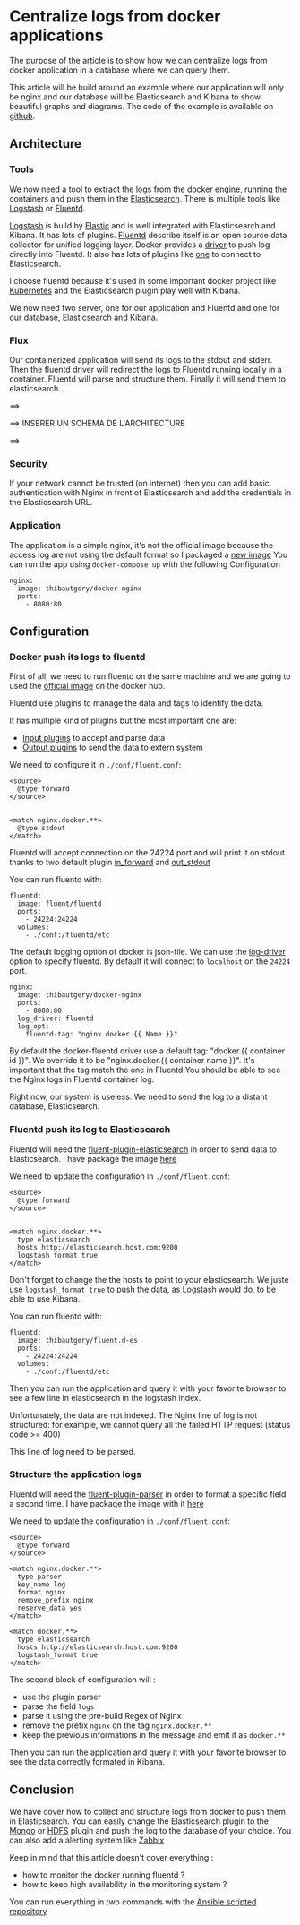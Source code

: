 Centralize logs from docker applications
========================================

The purpose of the article is to show how we can centralize logs from docker
application in a database where we can query them.


This article will be build around an example where our application will only be
nginx and our database will be Elasticsearch and Kibana to show beautiful graphs
and diagrams. The code of the example is available on [github](https://github.com/ThibautGery/docker-logging-example).


Architecture
------------

### Tools

We now need a tool to extract the logs from the docker engine, running the
containers and push them in the
[Elasticsearch](https://www.elastic.co/products/elasticsearch). There is
multiple tools like [Logstash](https://www.elastic.co/products/logstash)
or [Fluentd](http://www.fluentd.org/).

[Logstash](https://www.elastic.co/products/logstash) is build by
[Elastic](https://www.elastic.co/) and is well integrated
with Elasticsearch and Kibana. It has lots of plugins.
[Fluentd](http://www.fluentd.org/) describe itself is an open source data
collector for unified logging layer. Docker provides a [driver](https://docs.docker.com/engine/reference/logging/fluentd/) to push log
directly into Fluentd. It also has lots of plugins like [one](https://github.com/uken/fluent-plugin-elasticsearch) to connect to
Elasticsearch.

I choose fluentd because it's used in some important docker project
like [Kubernetes](http://kubernetes.io/) and the Elasticsearch plugin
play well with Kibana.

We now need two server, one for our application and Fluentd and one for our
database, Elasticsearch and Kibana.

### Flux

Our containerized application will send its logs to the stdout and stderr. Then the fluentd driver will redirect the logs to
Fluentd running locally in a container. Fluentd will parse and structure them.
Finally it will send them to elasticsearch.

==>

==> INSERER UN SCHEMA DE L'ARCHITECTURE

==>


### Security

If your network cannot be trusted (on internet) then you can add basic
authentication with Nginx in front of Elasticsearch and add the credentials in
the Elasticsearch URL.

### Application

The application is a simple nginx, it's not the official image because the
access log are not using the default format so I packaged a [new image](https://hub.docker.com/r/thibautgery/docker-nginx)
You can run the app using `docker-compose up` with the following Configuration

```
nginx:
  image: thibautgery/docker-nginx
  ports:
    - 8080:80
```

Configuration
-------------

### Docker push its logs to fluentd

First of all, we need to run fluentd on the same machine and we are going to used
the [official image](https://hub.docker.com/r/fluent/fluentd/) on the docker hub.

Fluentd use plugins to manage the data and tags to identify the data.

It has multiple kind of plugins but the most important one are:

 * [Input plugins](http://docs.fluentd.org/articles/input-plugin-overview)
 to accept and parse data
 * [Output plugins](http://docs.fluentd.org/articles/output-plugin-overview)
 to send the data to extern system

We need to configure it in `./conf/fluent.conf`:

```
<source>
  @type forward
</source>


<match nginx.docker.**>
  @type stdout
</match>
```
Fluentd will accept connection on the 24224 port and will print it on stdout
thanks to two default plugin [in_forward](http://docs.fluentd.org/articles/in_forward)
and [out_stdout](http://docs.fluentd.org/articles/out_stdout)

You can run fluentd with:

```
fluentd:
  image: fluent/fluentd
  ports:
    - 24224:24224
  volumes:
    - ./conf:/fluentd/etc
```

The default logging option of docker is json-file. We can use the [log-driver](https://docs.docker.com/engine/reference/run/#logging-drivers-log-driver)
option to specify fluentd. By default it will connect to `localhost` on the
`24224` port.

```
nginx:
  image: thibautgery/docker-nginx
  ports:
    - 8080:80
  log_driver: fluentd
  log_opt:
    fluentd-tag: "nginx.docker.{{.Name }}"
```
By default the docker-fluentd driver use a default tag: "docker.{{ container id }}". We override it to be
"nginx.docker.{{ container name }}". It's important that the tag match the one in
Fluentd You should be able to see the Nginx logs in Fluentd container log.

Right now, our system is useless. We need to send the log to a distant database,
Elasticsearch.


### Fluentd push its log to Elasticsearch

Fluentd will need the [fluent-plugin-elasticsearch](https://github.com/uken/fluent-plugin-elasticsearch)
in order to send data to Elasticsearch. I have package the image [here](https://hub.docker.com/r/thibautgery/fluent.d-es)

We need to update the configuration in `./conf/fluent.conf`:

```
<source>
  @type forward
</source>


<match nginx.docker.**>
  type elasticsearch
  hosts http://elasticsearch.host.com:9200
  logstash_format true
</match>
```
Don't forget to change the the hosts to point to your elasticsearch. We juste use
`logstash_format true` to push the data, as Logstash would do, to be able to use
Kibana.

You can run fluentd with:
```
fluentd:
  image: thibautgery/fluent.d-es
  ports:
    - 24224:24224
  volumes:
    - ./conf:/fluentd/etc
```
Then you can run the application and query it with your favorite browser to see
a few line in elasticsearch in the logstash index.

Unfortunately, the data are not indexed. The Nginx line of log is not
structured: for example, we cannot query all the failed HTTP request (status code >= 400)

This line of log need to be parsed.

### Structure the application logs


Fluentd will need the [fluent-plugin-parser](https://github.com/tagomoris/fluent-plugin-parser)
in order to format a specific field a second time. I have package the image with it [here](https://hub.docker.com/r/thibautgery/fluent.d-es)

We need to update the configuration in `./conf/fluent.conf`:

```
<source>
  @type forward
</source>

<match nginx.docker.**>
  type parser
  key_name log
  format nginx
  remove_prefix nginx
  reserve_data yes
</match>

<match docker.**>
  type elasticsearch
  hosts http://elasticsearch.host.com:9200
  logstash_format true
</match>
```

The second block of configuration will :

 * use the plugin parser
 * parse the field `logs`
 * parse it using the pre-build Regex of Nginx
 * remove the prefix `nginx` on the tag `nginx.docker.**`
 * keep the previous informations in the message and emit it as `docker.**`

Then you can run the application and query it with your favorite browser to see
the data correctly formated in Kibana.


Conclusion
----------

We have cover how to collect and structure logs from docker to push them in
Elasticsearch. You can easily change the Elasticsearch plugin to the [Mongo](https://github.com/fluent/fluent-plugin-mongo) or
[HDFS](https://github.com/fluent/fluent-plugin-webhdfs/) plugin and push the log to the database of your choice.
You can also add a alerting system like [Zabbix](https://github.com/fujiwara/fluent-plugin-zabbix)

Keep in mind that this article doesn't cover everything :

 * how to monitor the docker running fluentd ?
 * how to keep high availability in the monitoring system ?


 You can run everything in two commands with the [Ansible scripted repository](https://github.com/ThibautGery/docker-logging-example)
